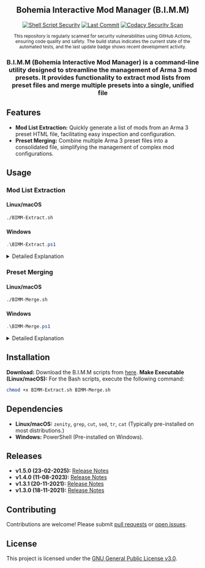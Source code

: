 <div align="center">

## Bohemia Interactive Mod Manager (B.I.M.M)

[![Shell Script Security](https://github.com/MBarkerUK/B.I.M.M/actions/workflows/CScan.yml/badge.svg?branch=main)](https://github.com/MBarkerUK/B.I.M.M/actions/workflows/CScan.yml)
[![Last Commit](https://img.shields.io/github/last-commit/MBarkerUK/B.I.M.M)](https://github.com/MBarkerUK/B.I.M.M/commits/main)
[![Codacy Security Scan](https://github.com/MBarkerUK/B.I.M.M/actions/workflows/codacy.yml/badge.svg?branch=main)](https://github.com/MBarkerUK/B.I.M.M/actions/workflows/codacy.yml)

<small>This repository is regularly scanned for security vulnerabilities using GitHub Actions, ensuring code quality and safety. The build status indicates the current state of the automated tests, and the last update badge shows recent development activity.</small>

### B.I.M.M (Bohemia Interactive Mod Manager) is a command-line utility designed to streamline the management of Arma 3 mod presets. It provides functionality to extract mod lists from preset files and merge multiple presets into a single, unified file

</div>

## Features

* **Mod List Extraction:** Quickly generate a list of mods from an Arma 3 preset HTML file, facilitating easy inspection and configuration.
* **Preset Merging:** Combine multiple Arma 3 preset files into a consolidated file, simplifying the management of complex mod configurations.

## Usage

### Mod List Extraction

#### Linux/macOS

```bash
./BIMM-Extract.sh
```

#### Windows

```powershell
.\BIMM-Extract.ps1
```

<details>
<summary>Detailed Explanation</summary>

This command extracts mod names from a given Arma 3 preset HTML file.

1. **File Selection:** A file selection dialog will appear, prompting you to choose the desired preset HTML file.

2. **Mod Name Extraction:** The script parses the HTML file, identifying and extracting the mod names.

3. **Output:** The extracted mod list is saved to `ModList.txt` in the current working directory. The file contains a single line with mod names delimited by `;@`, suitable for direct use in configuration files.

</details>

### Preset Merging

#### Linux/macOS

```bash
./BIMM-Merge.sh
```

#### Windows

```powershell
.\BIMM-Merge.ps1
```

<details>
<summary>Detailed Explanation</summary>

This command merges two Arma 3 preset HTML files.

1. **File Selection:** You will be prompted to select two preset HTML files.

2. **Template Utilization:** The script uses a template file (`Arma 3 Preset Default.html`) to ensure proper formatting of the merged output.

3. **Mod List Extraction & Combination:** The script extracts the mod lists from the selected files and combines them.

4. **Template Population:** The combined mod list is inserted into the designated section of the template.

5. **Output:** The merged preset is saved as `Arma 3 Preset Merged.html` in the current working directory.

</details>

## Installation

**Download:** Download the B.I.M.M scripts from [here](https://github.com/MBarkerUK/B.I.M.M/releases).
**Make Executable (Linux/macOS):** For the Bash scripts, execute the following command:

```bash
chmod +x BIMM-Extract.sh BIMM-Merge.sh
```

## Dependencies

* **Linux/macOS:**  `zenity`, `grep`, `cut`, `sed`, `tr`, `cat` (Typically pre-installed on most distributions.)
* **Windows:** PowerShell (Pre-installed on Windows).

## Releases

* **v1.5.0 (23-02-2025):** [Release Notes](https://github.com/MBarkerUK/B.I.M.M/releases/tag/1.5.0)
* **v1.4.0 (11-08-2023):** [Release Notes](https://github.com/MBarkerUK/B.I.M.M/releases/tag/1.4.0)
* **v1.3.1 (20-11-2021):** [Release Notes](https://github.com/MBarkerUK/B.I.M.M/releases/tag/1.3.1)
* **v1.3.0 (18-11-2021):** [Release Notes](https://github.com/MBarkerUK/B.I.M.M/releases/tag/1.3.0)

## Contributing

Contributions are welcome! Please submit [pull requests](https://github.com/MBarkerUK/B.I.M.M/pulls) or [open issues](https://github.com/MBarkerUK/B.I.M.M/issues).

## License

This project is licensed under the [GNU General Public License v3.0](LICENSE).

